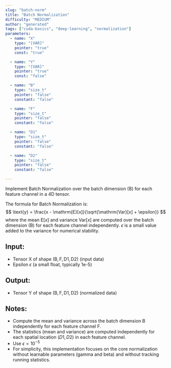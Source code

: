 ```yaml
---
slug: "batch-norm"
title: "Batch Normalization"
difficulty: "MEDIUM"
author: "generated"
tags: ["cuda-basics", "deep-learning", "normalization"]
parameters:
  - name: "X"
    type: "[VAR]"
    pointer: "true"
    const: "true"

  - name: "Y"
    type: "[VAR]"
    pointer: "true"
    const: "false"

  - name: "B"
    type: "size_t"
    pointer: "false"
    constant: "false"

  - name: "F"
    type: "size_t"
    pointer: "false"
    constant: "false"

  - name: "D1"
    type: "size_t"
    pointer: "false"
    constant: "false"

  - name: "D2"
    type: "size_t"
    pointer: "false"
    constant: "false"

---
```


Implement Batch Normalization over the batch dimension (B) for each feature channel in a 4D tensor.

The formula for Batch Normalization is:
$$
\text{y} = \frac{x - \mathrm{E}[x]}{\sqrt{\mathrm{Var}[x] + \epsilon}}
$$
where the mean $\mathrm{E}[x]$ and variance $\mathrm{Var}[x]$ are computed over the batch dimension (B) for each feature channel independently. $\epsilon$ is a small value added to the variance for numerical stability.

## Input:
- Tensor $\text{X}$ of shape $(\text{B}, \text{F}, \text{D1}, \text{D2})$ (input data)
- Epsilon $\epsilon$ (a small float, typically 1e-5)

## Output:
- Tensor $\text{Y}$ of shape $(\text{B}, \text{F}, \text{D1}, \text{D2})$ (normalized data)

## Notes:
- Compute the mean and variance across the batch dimension $\text{B}$ independently for each feature channel $\text{F}$.
- The statistics (mean and variance) are computed independently for each spatial location $(D1, D2)$ in each feature channel.
- Use $\epsilon = 10^{-5}$
- For simplicity, this implementation focuses on the core normalization without learnable parameters (gamma and beta) and without tracking running statistics.
